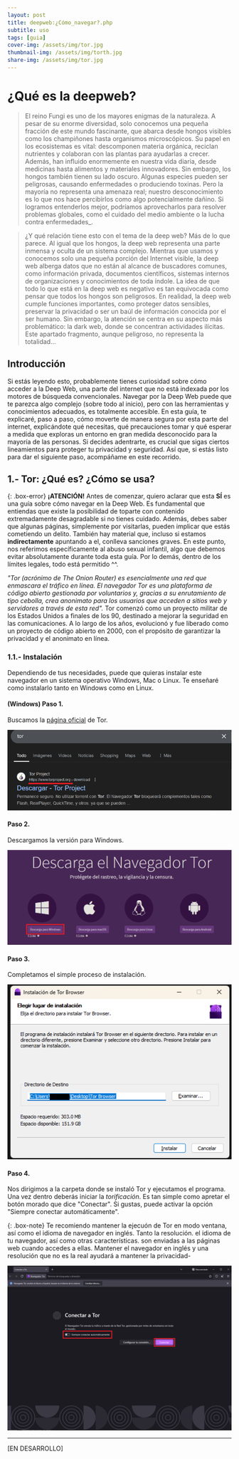```yaml
---
layout: post
title: deepweb:¿Cómo_navegar?.php
subtitle: uso
tags: [guia]
cover-img: /assets/img/tor.jpg
thumbnail-img: /assets/img/torth.jpg
share-img: /assets/img/tor.jpg
---
```


# ¿Qué es la deepweb?

> El reino Fungi es uno de los mayores enigmas de la naturaleza. A pesar de su enorme diversidad, solo conocemos una pequeña fracción de este mundo fascinante, que abarca desde hongos visibles como los champiñones hasta organismos microscópicos. Su papel en los ecosistemas es vital: descomponen materia orgánica, reciclan nutrientes y colaboran con las plantas para ayudarlas a crecer. Además, han influido enormemente en nuestra vida diaria, desde medicinas hasta alimentos y materiales innovadores. Sin embargo, los hongos también tienen su lado oscuro. Algunas especies pueden ser peligrosas, causando enfermedades o produciendo toxinas. Pero la mayoría no representa una amenaza real; nuestro desconocimiento es lo que nos hace percibirlos como algo potencialmente dañino. Si logramos entenderlos mejor, podríamos aprovecharlos para resolver problemas globales, como el cuidado del medio ambiente o la lucha contra enfermedades_.

> ¿Y qué relación tiene esto con el tema de la deep web? Más de lo que parece. Al igual que los hongos, la deep web representa una parte inmensa y oculta de un sistema complejo. Mientras que usamos y conocemos solo una pequeña porción del Internet visible, la deep web alberga datos que no están al alcance de buscadores comunes, como información privada, documentos científicos, sistemas internos de organizaciones y conocimientos de toda índole. La idea de que todo lo que está en la deep web es negativo es tan equivocada como pensar que todos los hongos son peligrosos. En realidad, la deep web cumple funciones importantes, como proteger datos sensibles, preservar la privacidad o ser un baúl de información conocida por el ser humano. Sin embargo, la atención se centra en su aspecto más problemático: la dark web, donde se concentran actividades ilícitas. Este apartado fragmento, aunque peligroso, no representa la totalidad...

## Introducción

Si estás leyendo esto, probablemente tienes curiosidad sobre cómo acceder a la Deep Web, una parte del internet que no está indexada por los motores de búsqueda convencionales. Navegar por la Deep Web puede que te parezca algo complejo (sobre todo al inicio), pero con las herramientas y conocimientos adecuados, es totalmente accesible. En esta guía, te explicaré, paso a paso, cómo moverte de manera segura por esta parte del internet, explicándote qué necesitas, qué precauciones tomar y qué esperar a medida que exploras un entorno en gran medida desconocido para la mayoría de las personas. Si decides adentrarte, es crucial que sigas ciertos lineamientos para proteger tu privacidad y seguridad. Así que, si estás listo para dar el siguiente paso, acompáñame en este recorrido.

## 1.- Tor: ¿Qué es? ¿Cómo se usa?

{: .box-error}
**¡ATENCIÓN!** Antes de comenzar, quiero aclarar que esta **SÍ** es una guía sobre cómo navegar en la Deep Web. Es fundamental que entiendas que existe la posibilidad de toparte con contenido extremadamente desagradable si no tienes cuidado. Además, debes saber que algunas páginas, simplemente por visitarlas, pueden implicar que estás cometiendo un delito. También hay material que, incluso si estamos **indirectamente** apuntando a el, conlleva sanciones graves. En este punto, nos referimos específicamente al abuso sexual infantil, algo que debemos evitar absolutamente durante toda esta guía. Por lo demás, dentro de los límites legales, todo está permitido ^^.

_"Tor (acrónimo de The Onion Router) es esencialmente una red que enmascara el tráfico en línea. El navegador Tor es una plataforma de código abierto gestionada por voluntarios y, gracias a su enrutamiento de tipo cebolla, crea anonimato para los usuarios que acceden a sitios web y servidores a través de esta red"._ Tor comenzó como un proyecto militar de los Estados Unidos a finales de los 90, destinado a mejorar la seguridad en las comunicaciones. A lo largo de los años, evolucionó y fue liberado como un proyecto de código abierto en 2000, con el propósito de garantizar la privacidad y el anonimato en línea.

### 1.1.- Instalación

Dependiendo de tus necesidades, puede que quieras instalar este navegador en un sistema operativo Windows, Mac o Linux. Te enseñaré como instalarlo tanto en Windows como en Linux.

#### (Windows) Paso 1.

Buscamos la [página oficial](https://www.torproject.org/es/download/) de Tor.

![1](/assets/img/1_tor.png)


#### Paso 2. 

Descargamos la versión para Windows.

![2](/assets/img/2_tor.png)

#### Paso 3.

Completamos el simple proceso de instalación.

![3](/assets/img/3_tor.png)

#### Paso 4.

Nos dirigimos a la carpeta donde se instaló Tor y ejecutamos el programa. Una vez dentro deberás iniciar la _torificación_. Es tan simple como apretar el botón morado que dice "Conectar". Si gustas, puede activar la opción "Siempre conectar automáticamente".

{: .box-note}
Te recomiendo mantener la ejecuón de Tor en modo ventana, así como el idioma de navegador en inglés. Tanto la resolución. el idioma de tu navegador, así como otras características. son enviadas a las páginas web cuando accedes a ellas. Mantener el navegador en inglés y una resolución que no es la real ayudará a mantener la privacidad-

![Tor_ejecución](/assets/img/4_tor.png)



--------------------------
[EN DESARROLLO]
